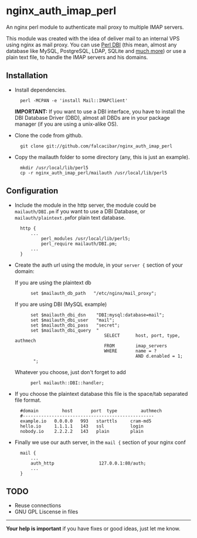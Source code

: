 nginx_auth_imap_perl
====================

An nginx perl module to authenticate mail proxy to multiple IMAP servers.

This module was created with the idea of deliver mail to an internal VPS
using nginx as mail proxy. You can use [Perl DBI](http://http://dbi.perl.org/)
(this mean, almost any database like MySQL, PostgreSQL, LDAP, SQLite and
[much more](https://metacpan.org/search?p=2&q=DBD%3A%3A)) or use a plain
text file, to handle the IMAP servers and his domains.


Installation
------------

- Install dependencies.

        perl -MCPAN -e 'install Mail::IMAPClient'
        
    **IMPORTANT:** If you want to use a DBI interface, you have to install
    the DBI Database Driver (DBD), almost all DBDs are in your package
    manager (if you are using a unix-alike OS).


- Clone the code from github.

        git clone git://github.com/falcacibar/nginx_auth_imap_perl

- Copy the mailauth folder to some directory (any, this is just an example).

        mkdir /usr/local/lib/perl5
        cp -r nginx_auth_imap_perl/mailauth /usr/local/lib/perl5


Configuration
-------------

- Include the module in the http server, the module could be `mailauth/DBI.pm` if you want to use a DBI Database, or `mailauth/plaintext.pm`for plain text database.
 
        http {
            ...
                perl_modules /usr/local/lib/perl5;
	            perl_require mailauth/DBI.pm;
            ...
        }
   
- Create the auth url using the module, in your `server {` section of your
  domain:

    If you are using the plaintext db
    
            set $mailauth_db_path   "/etc/nginx/mail_proxy";
                    
    If you are using DBI (MySQL example)
    
            set $mailauth_dbi_dsn    "DBI:mysql:database=mail";
            set $mailauth_dbi_user   "mail";
            set $mailauth_dbi_pass   "secret";
            set $mailauth_dbi_query  "
                                        SELECT      host, port, type, authmech
                                        FROM        imap_servers
                                        WHERE       name = ? 
                                                    AND d.enabled = 1;
             ";    


    Whatever you choose, just don't forget to add
    
            perl mailauth::DBI::handler;

- If you choose the plaintext database this file is the space/tab separated
  file format.

        #domain         host	   port  type         authmech
        #--------------------------------------------------
        example.io   0.0.0.0   993   starttls     cram-md5
        hello.io     1.1.1.1   143   ssl          login
        nobody.io    2.2.2.2   143   plain        plain

- Finally we use our auth server, in the `mail {` section of your nginx conf

        mail {
            ...
            auth_http                 127.0.0.1:80/auth;
            ...
        }

TODO
----

+ Reuse connections
+ GNU GPL Liscense in files

* * * 
**Your help is important** if you have fixes or good ideas, just let me know.
